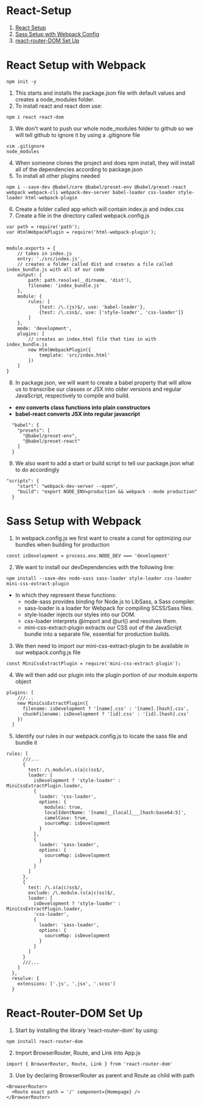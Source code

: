 # React-Setup

1. [React Setup](#react)
2. [Sass Setup with Webpack Config](#sass)
3. [react-router-DOM Set Up](#rrd)

<a name='react'></a>

# React Setup with Webpack
``` 
npm init -y
```
1. This starts and installs the package.json file with default values and creates a node_modules folder.
2. To install react and react dom use: 
```
npm i react react-dom
```
3. We don't want to push our whole node_modules folder to github so we will tell github to ignore it by using a .gitignore file
```
vim .gitignore
node_modules
```
4. When someone clones the project and does npm install, they will install all of the dependencies according to package.json
5. To install all other plugins needed
```
npm i --save-dev @babel/core @babel/preset-env @babel/preset-react webpack webpack-cli webpack-dev-server babel-loader css-loader style-loader html-webpack-plugin
```
6. Create a folder called app which will contain index.js and index.css
7. Create a file in the directory called webpack.config.js
```
var path = require('path');
var HtmlWebpackPlugin = require('html-webpack-plugin');


module.exports = {
    // takes in index.js
    entry: './src/index.js',
    // creates a folder called dist and creates a file called index_bundle.js with all of our code
    output: {
        path: path.resolve(__dirname, 'dist'),
        filename: 'index_bundle.js'
    },
    module: {
        rules: [
            {test: /\.(js)$/, use: 'babel-loader'},
            {test: /\.css$/, use: ['style-loader', 'css-loader']}
        ]
    },
    mode: 'development',
    plugins: [
        // creates an index.html file that ties in with index_bundle.js
        new HtmlWebpackPlugin({
            template: 'src/index.html'
        })
    ]
}
```
8. In package.json, we will want to create a babel property that will allow us to transcribe our classes or JSX into older versions and regular JavaScript, respectively to compile and build. 
- **env converts class functions into plain constructors**
- **babel-react converts JSX into regular javascript**
```
  "babel": {
    "presets": [
      "@babel/preset-env",
      "@babel/preset-react"
    ]
  }
```
9. We also want to add a start or build script to tell our package.json what to do accordingly
```
"scripts": {
    "start": "webpack-dev-server --open",
    "build": "export NODE_ENV=production && webpack --mode production"
  }
```

<a name='sass'></a>

# Sass Setup with Webpack

1. In webpack.config.js we first want to create a const for optimizing our bundles when building for production
```
const isDevelopment = process.env.NODE_DEV === 'development'
```

2. We want to install our devDependencies with the following line: 
``` 
npm install --save-dev node-sass sass-loader style-loader css-loader mini-css-extract-plugin
```
- In which they represent these functions: 
  - node-sass provides binding for Node.js to LibSass, a Sass compiler.
  - sass-loader is a loader for Webpack for compiling SCSS/Sass files.
  - style-loader injects our styles into our DOM.
  - css-loader interprets @import and @url() and resolves them.
  - mini-css-extract-plugin extracts our CSS out of the JavaScript bundle into a separate file, essential for production builds.

3. We then need to import our mini-css-extract-plugin to be available in our webpack.config.js file
```
const MiniCssExtractPlugin = require('mini-css-extract-plugin');
```

4. We will then add our plugin into the plugin portion of our module.exports object
```
plugins: [
    ///...
    new MiniCssExtractPlugin({
      filename: isDevelopment ? '[name].css' : '[name].[hash].css',
      chunkFilename: isDevelopment ? '[id].css' : '[id].[hash].css'
    })
  ]
```

5. Identify our rules in our webpack.config.js to locate the sass file and bundle it
```
rules: [
      ///...
      {
        test: /\.module\.s(a|c)ss$/,
        loader: [
          isDevelopment ? 'style-loader' : MiniCssExtractPlugin.loader,
          {
            loader: 'css-loader',
            options: {
              modules: true,
              localIdentName: '[name]__[local]___[hash:base64:5]',
              camelCase: true,
              sourceMap: isDevelopment
            }
          },
          {
            loader: 'sass-loader',
            options: {
              sourceMap: isDevelopment
            }
          }
        ]
      },
      {
        test: /\.s(a|c)ss$/,
        exclude: /\.module.(s(a|c)ss)$/,
        loader: [
          isDevelopment ? 'style-loader' : MiniCssExtractPlugin.loader,
          'css-loader',
          {
            loader: 'sass-loader',
            options: {
              sourceMap: isDevelopment
            }
          }
        ]
      }
      ///...
    ]
  },
  resolve: {
    extensions: ['.js', '.jsx', '.scss']
  }
  ```
  <a name='rrd'></a>

  # React-Router-DOM Set Up

  1. Start by installing the library 'react-router-dom' by using: 
  ```
  npm install react-router-dom
  ```
  2. Import BrowserRouter, Route, and Link into App.js

  ```
  import { BrowserRouter, Route, Link } from 'react-router-dom'
  ```

  3. Use by declaring BrowserRouter as parent and Route as child with path
  ``` 
  <BrowserRouter>
    <Route exact path = '/' component={Homepage} />
  </BrowserRouter> 
  ```



